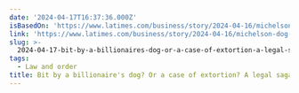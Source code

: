 ```yaml
---
date: '2024-04-17T16:37:36.000Z'
isBasedOn: 'https://www.latimes.com/business/story/2024-04-16/michelson-dog-lawsuit'
link: 'https://www.latimes.com/business/story/2024-04-16/michelson-dog-lawsuit'
slug: >-
  2024-04-17-bit-by-a-billionaires-dog-or-a-case-of-extortion-a-legal-saga-from-the-d
tags:
  - Law and order
title: Bit by a billionaire's dog? Or a case of extortion? A legal saga from the d
---
```


